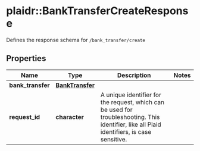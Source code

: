 # plaidr::BankTransferCreateResponse

Defines the response schema for `/bank_transfer/create`

## Properties
Name | Type | Description | Notes
------------ | ------------- | ------------- | -------------
**bank_transfer** | [**BankTransfer**](BankTransfer.md) |  | 
**request_id** | **character** | A unique identifier for the request, which can be used for troubleshooting. This identifier, like all Plaid identifiers, is case sensitive. | 


